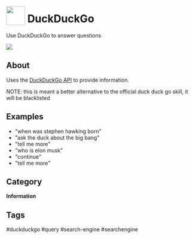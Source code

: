 # <img src='./res/icon/ddg.png' card_color='#de5833' width='50' height='50' style='vertical-align:bottom'/> DuckDuckGo
Use DuckDuckGo to answer questions

![](./ui/logo.png)


## About

Uses the [DuckDuckGo API](https://duckduckgo.com/api) to provide information. 

NOTE: this is meant a better alternative to the official duck duck go skill, it will be blacklisted

## Examples

* "when was stephen hawking born"
* "ask the duck about the big bang"
* "tell me more"
* "who is elon musk"
* "continue"
* "tell me more"


## Category
**Information**

## Tags
#duckduckgo
#query
#search-engine
#searchengine
